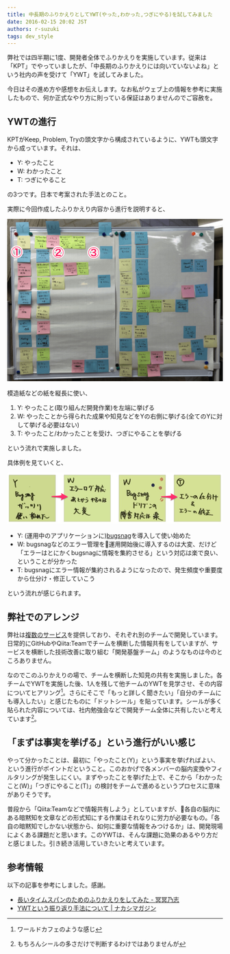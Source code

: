 ```yaml
---
title: 中長期のふりかえりとしてYWT(やった,わかった,つぎにやる)を試してみました
date: 2016-02-15 20:02 JST
authors: r-suzuki
tags: dev_style
---
```


弊社では四半期に1度、開発者全体でふりかえりを実施しています。従来は「KPT」でやっていましたが、「中長期のふりかえりには向いていないよね」という社内の声を受けて「YWT」を試してみました。

今日はその進め方や感想をお伝えします。なお私がウェブ上の情報を参考に実施したもので、何か正式なやり方に則っている保証はありませんのでご容赦を。

<!--more-->

## YWTの進行

KPTがKeep, Problem, Tryの頭文字から構成されているように、YWTも頭文字から成っています。それは、

* Y: やったこと
* W: わかったこと
* T: つぎにやること

の3つです。日本で考案された手法とのこと。

実際に今回作成したふりかえり内容から進行を説明すると、

![YWTふりかえり内容](/images/2016/02/ywt_sample.png)

模造紙などの紙を縦長に使い、

1. Y: やったこと(取り組んだ開発作業)を左端に挙げる
2. W: やったことから得られた成果や知見などをYの右側に挙げる(全てのYに対して挙げる必要はない)
3. T: やったこと/わかったことを受け、つぎにやることを挙げる

という流れで実施しました。

具体例を見ていくと、

![YWTの流れ](/images/2016/02/ywt_flow.png)

* Y: (運用中のアプリケーションに)[bugsnag](https://bugsnag.com/)を導入して使い始めた
* W: bugsnagなどのエラー管理を運用開始後に導入するのは大変、だけど「エラーはとにかくbugsnagに情報を集約させる」という対応は楽で良い、ということが分かった
* T: bugsnagにエラー情報が集約されるようになったので、発生頻度や重要度から仕分け・修正していこう

という流れが感じられます。

## 弊社でのアレンジ

弊社は[複数のサービス](https://www.feedforce.jp/service/)を提供しており、それぞれ別のチームで開発しています。日常的にGitHubやQiita:Teamでチームを横断した情報共有をしていますが、サービスを横断した技術改善に取り組む「開発基盤チーム」のようなものは今のところありません。

なのでこのふりかえりの場で、チームを横断した知見の共有を実施しました。各チームでYWTを実施した後、1人を残して他チームのYWTを見学させ、その内容についてヒアリング[^1]。さらにそこで「もっと詳しく聞きたい」「自分のチームにも導入したい」と感じたものに「ドットシール」を貼っています。シールが多く貼られた内容については、社内勉強会などで開発チーム全体に共有したいと考えています[^2]。

## 「まずは事実を挙げる」という進行がいい感じ

やって分かったことは、最初に「やったこと(Y)」という事実を挙げればよい、という進行がポイントだということ。このおかげで各メンバーの脳内変換やフィルタリングが発生しにくい。まずやったことを挙げた上で、そこから「わかったこと(W)」「つぎにやること(T)」の検討をチームで進めるというプロセスに意味がありそうです。

普段から「Qiita:Teamなどで情報共有しよう」としていますが、各自の脳内にある暗黙知を文章などの形式知にする作業はそれなりに労力が必要なもの。「各自の暗黙知でしかない状態から、如何に重要な情報をみつけるか」は、開発現場によくある課題だと思います。このYWTは、そんな課題に効果のあるやり方だと感じました。引き続き活用していきたいと考えています。

## 参考情報

以下の記事を参考にしました。感謝。

* [長いタイムスパンのためのふりかえりをしてみた - 冥冥乃志](http://mao-instantlife.hatenablog.com/entry/2015/08/26/%E9%95%B7%E3%81%84%E3%82%BF%E3%82%A4%E3%83%A0%E3%82%B9%E3%83%91%E3%83%B3%E3%81%AE%E3%81%9F%E3%82%81%E3%81%AE%E3%81%B5%E3%82%8A%E3%81%8B%E3%81%88%E3%82%8A%E3%82%92%E3%81%97%E3%81%A6%E3%81%BF)
* [YWTという振り返り手法について | ナカシマガジン](http://hisa-magazine.net/blog/manabutikara/ywt/)

[^1]: ワールドカフェのような感じ
[^2]: もちろんシールの多さだけで判断するわけではありませんが
